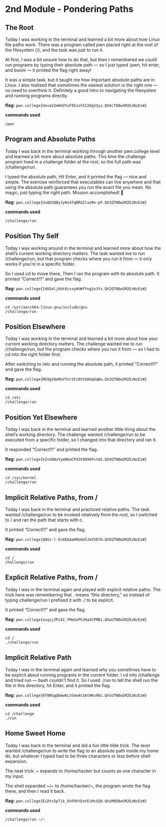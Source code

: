 # 2nd Module - Pondering Paths
## The Root
Today I was working in the terminal and learned a bit more about how Linux file paths work. There was a program called pwn placed right at the root of the filesystem (/), and the task was just to run it.

At first, I was a bit unsure how to do that, but then I remembered we could run programs by typing their absolute path — so I just typed /pwn, hit enter, and boom — it printed the flag right away!

It was a simple task, but it taught me how important absolute paths are in Linux. I also realized that sometimes the easiest solution is the right one — no need to overthink it. Definitely a good intro to navigating the filesystem and running programs directly.

**flag:** `pwn.college{UexaV2m6HZYuF9IzotkI2Oq52yz.QX4cTO0wSM2EzNzEzW}`

**commands used**
```
/pwn
```

## Program and Absolute Paths
Today I was back in the terminal working through another pwn.college level and learned a bit more about absolute paths. This time the challenge program lived in a challenge folder at the root, so the full path was /challenge/run.

I typed the absolute path, Hit Enter, and it printed the flag — nice and simple. The exercise reinforced that executables can live anywhere and that using the absolute path guarantees you run the exact file you mean. No magic, just typing the right path. Mission accomplished! 🎉

**flag:** `pwn.college{UuQO3QByJyNs4fqBRd2lazRe-pP.QX1QTN0wSM2EzNzEzW}`

**commands used**
```
/challenge/run
```

## Position Thy Self
Today I was working around in the terminal and learned more about how the shell’s current working directory matters. The task wanted me to run /challenge/run, but that program checks where you run it from — it only works if you’re in a specific folder.

So I used cd to move there, Then I ran the program with its absolute path. It printed “Correct!!!” and gave the flag. 

**flag:** `pwn.college{Id02mljbbt8ixxyHUWfYngSo3fx.QX2QTN0wSM2EzNzEzW}`

**commands used**
```
cd /usr/aarch64-linux-gnu/include/gnu
/challenge/run
```

## Position Elsewhere
Today I was working in the terminal and learned a bit more about how your current working directory matters. The challenge wanted me to run /challenge/run, but the program checks where you run it from — so I had to cd into the right folder first.

After switching to /etc and running the absolute path, it printed “Correct!!!” and gave the flag. 

**flag:** `pwn.college{MG9gVQeMuVTncSFz8Vtb0GqOqWu.QX3QTN0wSM2EzNzEzW}`

**commands used**
```
cd /etc
/challenge/run
```

## Position Yet Elsewhere
Today I was back in the terminal and learned another little thing about the shell’s working directory. The challenge wanted /challenge/run to be executed from a specific folder, so I changed into that directory and ran it.

It responded “Correct!!!” and printed the flag. 

**flag:** `pwn.college{kZvUANzVymNkmCPd3t9D96PstAS.QX4QTN0wSM2EzNzEzW}`

**commands used**
```
cd /sys/kernel
/challenge/run
```

## Implicit Relative Paths, from /
Today I was back in the terminal and practiced relative paths. The task wanted /challenge/run to be invoked relatively from the root, so I switched to / and ran the path that starts with c.

It printed “Correct!!!” and gave the flag.

**flag:** `pwn.college{QNSx-l-EnXE6AaHRUde5JmVSD7H.QX5QTN0wSM2EzNzEzW}`

**commands used**
```
cd /
challenge/run
```

## Explicit Relative Paths, from /
Today I was in the terminal again and played with explicit relative paths. The trick here was remembering that . means “this directory,” so instead of typing challenge/run I prefixed it with ./ to be explicit.

It printed “Correct!!!” and gave the flag. 

**flag:** `pwn.college{ouqsjZPi41_YMeGoPhJHaXCPMBi.QXwUTN0wSM2EzNzEzW}`

**commands used**
```
cd /
./challenge/run
```

## Implicit Relative Path
Today I was in the terminal again and learned why you sometimes have to be explicit about running programs in the current folder. I cd into /challenge and tried run — bash couldn't find it. So I used ./run to tell the shell run the file in this directory, hit Enter, and it printed the flag.

**flag:** `pwn.college{0T0RGgQ6mwKLtG4eAtSAtHKv96c.QXxUTN0wSM2EzNzEzW}`

**commands used**
```
cd /challenge
./run
```

## Home Sweet Home
Today I was back in the terminal and did a fun little tilde trick. The level wanted /challenge/run to write the flag to an absolute path inside my home dir, but whatever I typed had to be three characters or less before shell expansion.

The neat trick: ~ expands to /home/hacker but counts as one character in my input.

The shell expanded ~/~ to /home/hacker/~, the program wrote the flag there, and then I read it back.

**flag:** `pwn.college{ELDtx5pTjk_khFHVtEotEiMsSG0.QXzMDO0wSM2EzNzEzW}`

**commands used**
```
/challenge/run ~/~
```
